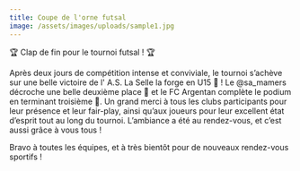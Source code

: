 ```yaml
---
title: Coupe de l'orne futsal
image: /assets/images/uploads/sample1.jpg
---
```

🏆 Clap de fin pour le tournoi futsal ! 🏆

Après deux jours de compétition intense et conviviale, le tournoi s’achève sur une belle victoire de l' A.S. La Selle la forge en U15 🥇 ! Le @sa_mamers décroche une belle deuxième place 🥈 et le FC Argentan complète le podium en terminant troisième 🥉. Un grand merci à tous les clubs participants pour leur présence et leur fair-play, ainsi qu’aux joueurs pour leur excellent état d’esprit tout au long du tournoi. L’ambiance a été au rendez-vous, et c’est aussi grâce à vous tous !

Bravo à toutes les équipes, et à très bientôt pour de nouveaux rendez-vous sportifs !